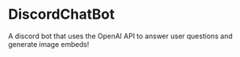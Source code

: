 # DiscordChatBot
A discord bot that uses the OpenAI API to answer user questions and generate image embeds!